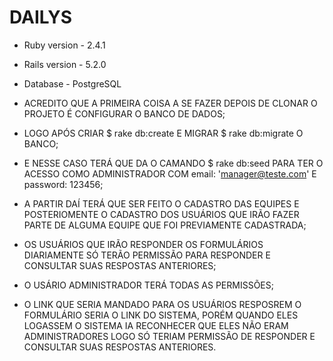 # DAILYS 


* Ruby version - 2.4.1

* Rails version - 5.2.0

* Database - PostgreSQL

* ACREDITO QUE A PRIMEIRA COISA A SE FAZER DEPOIS DE CLONAR O PROJETO É CONFIGURAR O BANCO DE DADOS;

* LOGO APÓS CRIAR $ rake db:create E MIGRAR $ rake db:migrate O BANCO;

* E NESSE CASO TERÁ QUE DA O CAMANDO $ rake db:seed PARA TER O ACESSO COMO ADMINISTRADOR COM email: 'manager@teste.com' E password: 123456;

* A PARTIR DAÍ TERÁ QUE SER FEITO O CADASTRO DAS EQUIPES E POSTERIOMENTE O CADASTRO DOS USUÁRIOS QUE IRÃO FAZER PARTE DE ALGUMA EQUIPE QUE FOI PREVIAMENTE CADASTRADA;

* OS USUÁRIOS QUE IRÃO RESPONDER OS FORMULÁRIOS DIARIAMENTE SÓ TERÃO PERMISSÃO PARA RESPONDER E CONSULTAR SUAS RESPOSTAS ANTERIORES;

* O USÁRIO ADMINISTRADOR TERÁ TODAS AS PERMISSÕES;

* O LINK QUE SERIA MANDADO PARA OS USUÁRIOS RESPOSREM O FORMULÁRIO SERIA O LINK DO SISTEMA, PORÉM QUANDO ELES LOGASSEM O SISTEMA IA RECONHECER QUE ELES NÃO ERAM ADMINISTRADORES LOGO SÓ TERIAM PERMISSÃO DE RESPONDER E CONSULTAR SUAS RESPOSTAS ANTERIORES.







